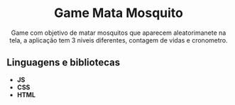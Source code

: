<h1 align="center">
Game Mata Mosquito</h1>
 
<p align="center">Game com objetivo de matar mosquitos que aparecem aleatorimanete na tela, a aplicação tem 3 niveis diferentes, contagem de vidas e cronometro.</p> 

## Linguagens e bibliotecas

- **JS**  
- **CSS**  
-  **HTML**
